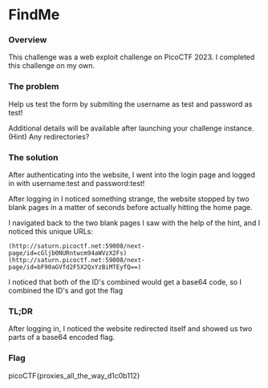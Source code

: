 # FindMe

### Overview
This challenge was a web exploit challenge on PicoCTF 2023. I completed this challenge on my own.

### The problem
Help us test the form by submiting the username as test and password as test!

Additional details will be available after launching your challenge instance.
(Hint) Any redirectories?

### The solution
After authenticating into the website, I went into the login page and logged in with username:test and password:test!

After logging in I noticed something strange, the website stopped by two blank pages in a matter of seconds before actually hitting the home page.

I navigated back to the two blank pages I saw with the help of the hint, and I noticed this unique URLs:
``````text
(http://saturn.picoctf.net:59008/next-page/id=cGljb0NURntwcm94aWVzX2Fs)
(http://saturn.picoctf.net:59008/next-page/id=bF90aGVfd2F5X2QxYzBiMTEyfQ==) 
``````
I noticed that both of the ID's combined would get a base64 code, so I combined the ID's and got the flag

### TL;DR
After logging in, I noticed the website redirected itself and showed us two parts of a base64 encoded flag.

### Flag
picoCTF{proxies_all_the_way_d1c0b112}
